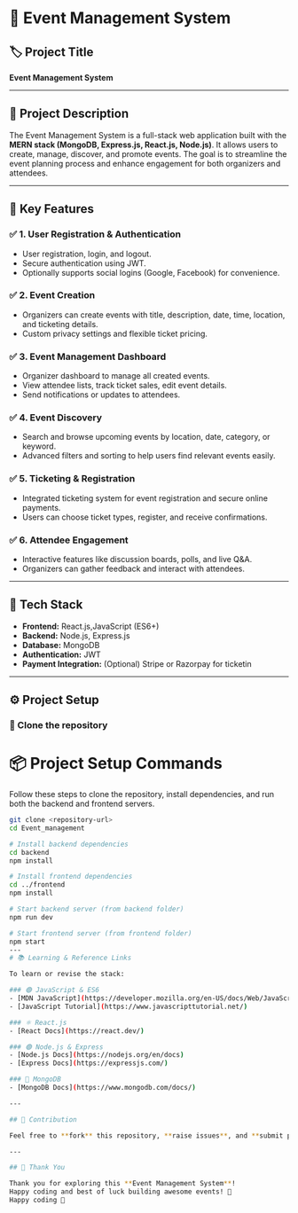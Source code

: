 # 📅 Event Management System

## 🏷️ Project Title
**Event Management System**

---

## 📝 Project Description

The Event Management System is a full-stack web application built with the **MERN stack (MongoDB, Express.js, React.js, Node.js)**. It allows users to create, manage, discover, and promote events. The goal is to streamline the event planning process and enhance engagement for both organizers and attendees.

---

## 🚀 Key Features

### ✅ 1. User Registration & Authentication
- User registration, login, and logout.
- Secure authentication using JWT.
- Optionally supports social logins (Google, Facebook) for convenience.

### ✅ 2. Event Creation
- Organizers can create events with title, description, date, time, location, and ticketing details.
- Custom privacy settings and flexible ticket pricing.

### ✅ 3. Event Management Dashboard
- Organizer dashboard to manage all created events.
- View attendee lists, track ticket sales, edit event details.
- Send notifications or updates to attendees.

### ✅ 4. Event Discovery
- Search and browse upcoming events by location, date, category, or keyword.
- Advanced filters and sorting to help users find relevant events easily.

### ✅ 5. Ticketing & Registration
- Integrated ticketing system for event registration and secure online payments.
- Users can choose ticket types, register, and receive confirmations.

### ✅ 6. Attendee Engagement
- Interactive features like discussion boards, polls, and live Q&A.
- Organizers can gather feedback and interact with attendees.

---

## 🧩 Tech Stack

- **Frontend:** React.js,JavaScript (ES6+)
- **Backend:** Node.js, Express.js
- **Database:** MongoDB
- **Authentication:** JWT
- **Payment Integration:** (Optional) Stripe or Razorpay for ticketin

---

## ⚙️ Project Setup

### 📂 Clone the repository
# 📦 Project Setup Commands

Follow these steps to clone the repository, install dependencies, and run both the backend and frontend servers.

```bash
git clone <repository-url>
cd Event_management

# Install backend dependencies
cd backend
npm install

# Install frontend dependencies
cd ../frontend
npm install

# Start backend server (from backend folder)
npm run dev

# Start frontend server (from frontend folder)
npm start
---
# 📚 Learning & Reference Links

To learn or revise the stack:

### 🟢 JavaScript & ES6
- [MDN JavaScript](https://developer.mozilla.org/en-US/docs/Web/JavaScript)
- [JavaScript Tutorial](https://www.javascripttutorial.net/)

### ⚛️ React.js
- [React Docs](https://react.dev/)

### 🟢 Node.js & Express
- [Node.js Docs](https://nodejs.org/en/docs)
- [Express Docs](https://expressjs.com/)

### 🍃 MongoDB
- [MongoDB Docs](https://www.mongodb.com/docs/)

---

## 🤝 Contribution

Feel free to **fork** this repository, **raise issues**, and **submit pull requests** to improve features, fix bugs, or suggest enhancements.

---

## 🙌 Thank You

Thank you for exploring this **Event Management System**!  
Happy coding and best of luck building awesome events! 🚀
Happy coding 🎉
